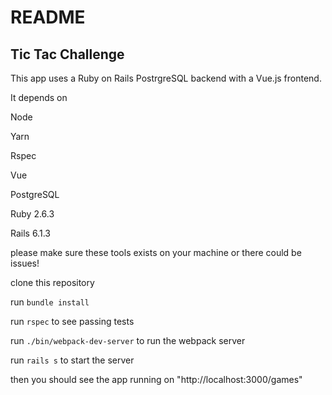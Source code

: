 # README

## Tic Tac Challenge


This app uses a Ruby on Rails PostrgreSQL backend with a Vue.js frontend. 

It depends on 

Node

Yarn  

Rspec 

Vue 

PostgreSQL 

Ruby 2.6.3 

Rails 6.1.3  


please make sure these tools exists on your machine or there could be issues! 

clone this repository

run `bundle install`

run `rspec` to see passing tests

run `./bin/webpack-dev-server` to run the webpack server

run `rails s` to start the server

then you should see the app running on "http://localhost:3000/games"
